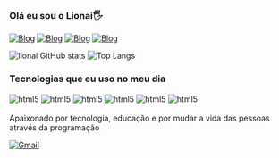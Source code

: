 ### Olá eu sou o Lionai🖐️


[![Blog](https://img.shields.io/badge/LinkedIn-0077B5?style=for-the-badge&logo=linkedin&logoColor=white)](https://br.linkedin.com/in/lionai-moraes-5427a22ba)
[![Blog](https://img.shields.io/badge/Instagram-E4405F?style=for-the-badge&logo=instagram&logoColor=white)](https://www.instagram.com/lionai_bruce?igsh=aTB4ZGFhMXd2dHZr)
[![Blog](https://img.shields.io/badge/YouTube-FF0000?style=for-the-badge&logo=youtube&logoColor=white)](https://www.youtube.com/channel/UC5ck-vljuC8Hw175ErxERIg)
[![Blog](https://img.shields.io/badge/Twitch-9146FF?style=for-the-badge&logo=twitch&logoColor=white)](https://br.linkedin.com/in/lionai-moraes-5427a22ba)

![lionai GitHub stats](https://github-readme-stats.vercel.app/api?username=lionai-moraes&show_icons=true&theme=radical)
![Top Langs](https://github-readme-stats.vercel.app/api/top-langs/?username=lionai-moraes&layout=compact)

### Tecnologias que eu uso no meu dia

<div style="display: inline_block">
<img align="center" alt="html5" src="https://img.shields.io/badge/HTML5-E34F26?style=for-the-badge&logo=html5&logoColor=white" />
<img align="center" alt="html5" src="https://img.shields.io/badge/CSS3-1572B6?style=for-the-badge&logo=css3&logoColor=white" />
<img align="center" alt="html5" src="https://img.shields.io/badge/JavaScript-323330?style=for-the-badge&logo=javascript&logoColor=F7DF1E" />
<img align="center" alt="html5" src="https://img.shields.io/badge/PHP-777BB4?style=for-the-badge&logo=php&logoColor=white" />
<img align="center" alt="html5" src="https://img.shields.io/badge/PHP-777BB4?style=for-the-badge&logo=php&logoColor=white" />
<img align="center" alt="html5" src="https://img.shields.io/badge/React-20232A?style=for-the-badge&logo=react&logoColor=61DAFB" />
 
</div><br>
Apaixonado por tecnologia, educação e por mudar a vida das pessoas através da programação
<br>

[![Gmail](https://img.shields.io/badge/Gmail-D14836?style=for-the-badge&logo=gmail&logoColor=white)](mailto:lionaimoraes@gmail.com)

